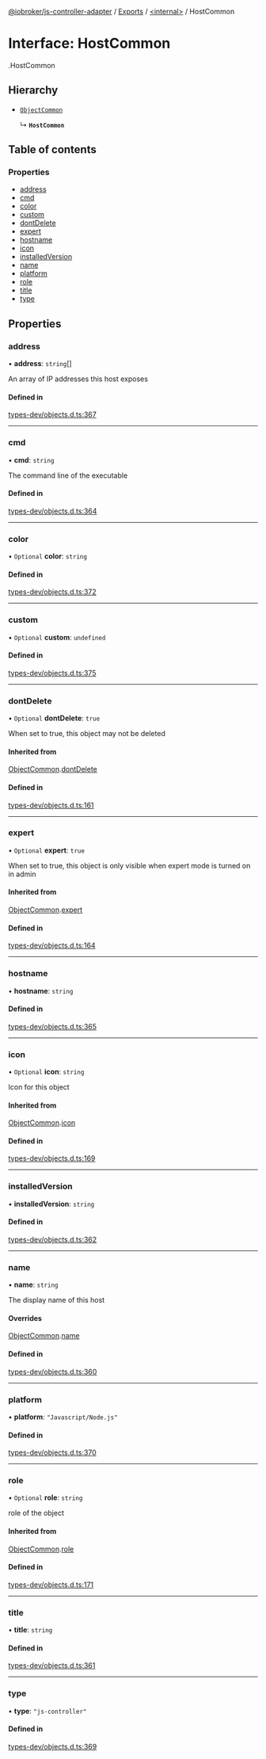 [@iobroker/js-controller-adapter](../README.md) / [Exports](../modules.md) / [<internal\>](../modules/internal_.md) / HostCommon

# Interface: HostCommon

[<internal>](../modules/internal_.md).HostCommon

## Hierarchy

- [`ObjectCommon`](internal_.ObjectCommon.md)

  ↳ **`HostCommon`**

## Table of contents

### Properties

- [address](internal_.HostCommon.md#address)
- [cmd](internal_.HostCommon.md#cmd)
- [color](internal_.HostCommon.md#color)
- [custom](internal_.HostCommon.md#custom)
- [dontDelete](internal_.HostCommon.md#dontdelete)
- [expert](internal_.HostCommon.md#expert)
- [hostname](internal_.HostCommon.md#hostname)
- [icon](internal_.HostCommon.md#icon)
- [installedVersion](internal_.HostCommon.md#installedversion)
- [name](internal_.HostCommon.md#name)
- [platform](internal_.HostCommon.md#platform)
- [role](internal_.HostCommon.md#role)
- [title](internal_.HostCommon.md#title)
- [type](internal_.HostCommon.md#type)

## Properties

### address

• **address**: `string`[]

An array of IP addresses this host exposes

#### Defined in

[types-dev/objects.d.ts:367](https://github.com/ioBroker/ioBroker.js-controller/blob/0ce62b24/packages/types-dev/objects.d.ts#L367)

___

### cmd

• **cmd**: `string`

The command line of the executable

#### Defined in

[types-dev/objects.d.ts:364](https://github.com/ioBroker/ioBroker.js-controller/blob/0ce62b24/packages/types-dev/objects.d.ts#L364)

___

### color

• `Optional` **color**: `string`

#### Defined in

[types-dev/objects.d.ts:372](https://github.com/ioBroker/ioBroker.js-controller/blob/0ce62b24/packages/types-dev/objects.d.ts#L372)

___

### custom

• `Optional` **custom**: `undefined`

#### Defined in

[types-dev/objects.d.ts:375](https://github.com/ioBroker/ioBroker.js-controller/blob/0ce62b24/packages/types-dev/objects.d.ts#L375)

___

### dontDelete

• `Optional` **dontDelete**: ``true``

When set to true, this object may not be deleted

#### Inherited from

[ObjectCommon](internal_.ObjectCommon.md).[dontDelete](internal_.ObjectCommon.md#dontdelete)

#### Defined in

[types-dev/objects.d.ts:161](https://github.com/ioBroker/ioBroker.js-controller/blob/0ce62b24/packages/types-dev/objects.d.ts#L161)

___

### expert

• `Optional` **expert**: ``true``

When set to true, this object is only visible when expert mode is turned on in admin

#### Inherited from

[ObjectCommon](internal_.ObjectCommon.md).[expert](internal_.ObjectCommon.md#expert)

#### Defined in

[types-dev/objects.d.ts:164](https://github.com/ioBroker/ioBroker.js-controller/blob/0ce62b24/packages/types-dev/objects.d.ts#L164)

___

### hostname

• **hostname**: `string`

#### Defined in

[types-dev/objects.d.ts:365](https://github.com/ioBroker/ioBroker.js-controller/blob/0ce62b24/packages/types-dev/objects.d.ts#L365)

___

### icon

• `Optional` **icon**: `string`

Icon for this object

#### Inherited from

[ObjectCommon](internal_.ObjectCommon.md).[icon](internal_.ObjectCommon.md#icon)

#### Defined in

[types-dev/objects.d.ts:169](https://github.com/ioBroker/ioBroker.js-controller/blob/0ce62b24/packages/types-dev/objects.d.ts#L169)

___

### installedVersion

• **installedVersion**: `string`

#### Defined in

[types-dev/objects.d.ts:362](https://github.com/ioBroker/ioBroker.js-controller/blob/0ce62b24/packages/types-dev/objects.d.ts#L362)

___

### name

• **name**: `string`

The display name of this host

#### Overrides

[ObjectCommon](internal_.ObjectCommon.md).[name](internal_.ObjectCommon.md#name)

#### Defined in

[types-dev/objects.d.ts:360](https://github.com/ioBroker/ioBroker.js-controller/blob/0ce62b24/packages/types-dev/objects.d.ts#L360)

___

### platform

• **platform**: ``"Javascript/Node.js"``

#### Defined in

[types-dev/objects.d.ts:370](https://github.com/ioBroker/ioBroker.js-controller/blob/0ce62b24/packages/types-dev/objects.d.ts#L370)

___

### role

• `Optional` **role**: `string`

role of the object

#### Inherited from

[ObjectCommon](internal_.ObjectCommon.md).[role](internal_.ObjectCommon.md#role)

#### Defined in

[types-dev/objects.d.ts:171](https://github.com/ioBroker/ioBroker.js-controller/blob/0ce62b24/packages/types-dev/objects.d.ts#L171)

___

### title

• **title**: `string`

#### Defined in

[types-dev/objects.d.ts:361](https://github.com/ioBroker/ioBroker.js-controller/blob/0ce62b24/packages/types-dev/objects.d.ts#L361)

___

### type

• **type**: ``"js-controller"``

#### Defined in

[types-dev/objects.d.ts:369](https://github.com/ioBroker/ioBroker.js-controller/blob/0ce62b24/packages/types-dev/objects.d.ts#L369)
